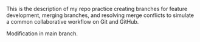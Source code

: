 This is the description of my repo
practice creating branches for feature development, merging branches, and resolving merge conflicts 
to simulate a common collaborative workflow on Git and GitHub.

  Modification in main branch.